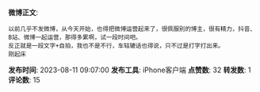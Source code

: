 **微博正文**: 
```
以前几乎不发微博，从今天开始，也得把微博运营起来了，很佩服别的博主，很有精力，抖音、B站、微博一起运营，那得多累啊，试一段时间吧。
反正就是一段文字+自拍，我也不是不行，车轱辘话也得说，只不过是打字打出来。
刚起床
```
**发布时间**: 2023-08-11 09:07:00
**发布工具**: iPhone客户端
**点赞数**: 32
**转发数**: 1
**评论数**: 15
